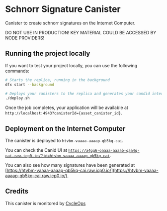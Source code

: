 # Schnorr Signature Canister

Canister to create schnorr signatures on the Internet Computer.

DO NOT USE IN PRODUCTION! KEY MATERIAL COULD BE ACCESSED BY NODE PROVIDERS!

## Running the project locally

If you want to test your project locally, you can use the following commands:

```bash
# Starts the replica, running in the background
dfx start --background

# Deploys your canisters to the replica and generates your candid interface
./deploy.sh
```

Once the job completes, your application will be available at `http://localhost:4943?canisterId={asset_canister_id}`.

## Deployment on the Internet Computer

The canister is deployed to `htvbm-vaaaa-aaaap-qb5kq-cai`. 

You can check the Canid UI at [`https://a4gq6-oaaaa-aaaab-qaa4q-cai.raw.icp0.io/?id=htvbm-vaaaa-aaaap-qb5kq-cai`](https://a4gq6-oaaaa-aaaab-qaa4q-cai.raw.icp0.io/?id=htvbm-vaaaa-aaaap-qb5kq-cai).

You can also see how many signatures have been generated at [https://htvbm-vaaaa-aaaap-qb5kq-cai.raw.icp0.io/](https://htvbm-vaaaa-aaaap-qb5kq-cai.raw.icp0.io/).


## Credits

This canister is monitored by [CycleOps](https://cycleops.dev)



